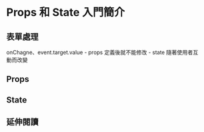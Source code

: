 # Props 和 State 入門簡介

## 表單處理
onChagne、event.target.value
	- props 定義後就不能修改
	- state 隨著使用者互動而改變

## Props

## State

## 延伸閱讀